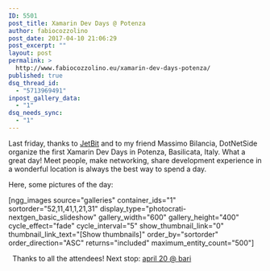 ```yaml
---
ID: 5501
post_title: Xamarin Dev Days @ Potenza
author: fabiocozzolino
post_date: 2017-04-10 21:06:29
post_excerpt: ""
layout: post
permalink: >
  http://www.fabiocozzolino.eu/xamarin-dev-days-potenza/
published: true
dsq_thread_id:
  - "5713969491"
inpost_gallery_data:
  - "1"
dsq_needs_sync:
  - "1"
---
```

Last friday, thanks to <a href="http://www.jetbit.it/">JetBit</a>&nbsp;and to my friend Massimo Bilancia, DotNetSide organize the first Xamarin Dev Days in Potenza, Basilicata, Italy. What a great day! Meet people, make networking, share development experience in a wonderful location is always the best way to spend a day.

Here, some pictures of the day:

[ngg_images source="galleries" container_ids="1" sortorder="52,11,41,1,21,31" display_type="photocrati-nextgen_basic_slideshow" gallery_width="600" gallery_height="400" cycle_effect="fade" cycle_interval="5" show_thumbnail_link="0" thumbnail_link_text="[Show thumbnails]" order_by="sortorder" order_direction="ASC" returns="included" maximum_entity_count="500"]

&nbsp;
Thanks to all the attendees!
Next stop: <a href="https://www.eventbrite.it/e/biglietti-cloud-first-mobile-first-33439432242">april 20 @ bari</a>